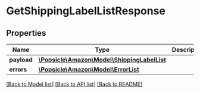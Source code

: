 # GetShippingLabelListResponse

## Properties
Name | Type | Description | Notes
------------ | ------------- | ------------- | -------------
**payload** | [**\Popsicle\Amazon\Model\ShippingLabelList**](ShippingLabelList.md) |  | [optional] 
**errors** | [**\Popsicle\Amazon\Model\ErrorList**](ErrorList.md) |  | [optional] 

[[Back to Model list]](../../README.md#documentation-for-models) [[Back to API list]](../../README.md#documentation-for-api-endpoints) [[Back to README]](../../README.md)

